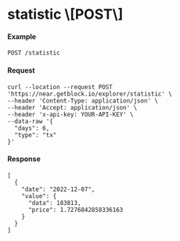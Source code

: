 # statistic \\\[POST\\]

#### Example

`POST /statistic`

#### Request

```
curl --location --request POST 'https://near.getblock.io/explorer/statistic' \
--header 'Content-Type: application/json' \
--header 'Accept: application/json' \
--header 'x-api-key: YOUR-API-KEY' \
--data-raw '{
  "days": 6,
  "type": "tx"
}'
```

#### Response

```
[
  {
    "date": "2022-12-07",
    "value": {
      "data": 183813,
      "price": 1.7276842858336163
    }
  }
]
```
